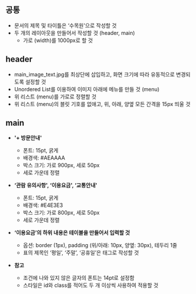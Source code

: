 ## 공통
- 문서의 제목 및 타이틀은 ‘수목원'으로 작성할 것
- 두 개의 레이아웃을 만들어서 작성할 것 (header, main)
    - 가로 (width)를 1000px로 할 것
## header
- main_image_text.jpg를 최상단에 삽입하고, 화면 크기에 따라 유동적으로 변경되도록 설정할 것
- Unordered List를 이용하여 이미지 아래에 메뉴를 만들 것 (menu)
- 위 리스트 (menu)를 가로로 정렬할 것
- 위 리스트 (menu)의 블릿 기호를 없애고, 위, 아래, 양옆 모든 간격을 15px 띄울 것
## main
- <b>'+ 방문안내'</b>
  - 폰트: 15pt, 굵게
  - 배경색: #AEAAAA
  - 박스 크기: 가로 900px, 세로 50px
  - 세로 가운데 정렬

- <b>‘관람 유의사항', ‘이용요금', ‘교통안내'</b>
  - 폰트: 15pt, 굵게
  - 배경색: #E4E3E3
  - 박스 크기: 가로 800px, 세로 50px
  - 세로 가운데 정렬

- <b>‘이용요금’의 하위 내용은 테이블을 만들어서 입력할 것</b>
  - 옵션: border (1px), padding (위/아래: 10px, 양옆: 30px), 테두리 1줄
  - 표의 제목인 ‘평일’, ‘주말’, ‘공휴일’은 <th> 태그로 작성할 것

- <b>참고</b>
  - 조건에 나와 있지 않은 글자의 폰트는 14pt로 설정함
  - 스타일은 id와 class를 적어도 두 개 이상씩 사용하여 적용할 것
